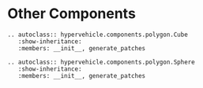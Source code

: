 # Other Components


```{eval-rst}
.. autoclass:: hypervehicle.components.polygon.Cube
   :show-inheritance:
   :members: __init__, generate_patches
```

```{eval-rst}
.. autoclass:: hypervehicle.components.polygon.Sphere
   :show-inheritance:
   :members: __init__, generate_patches
```
